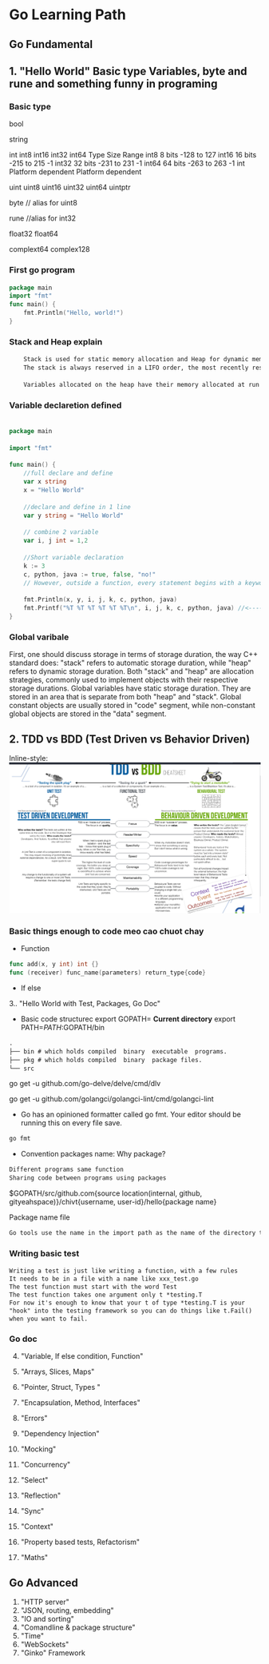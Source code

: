 # Go Learning Path
## Go Fundamental
## 1. "Hello World" Basic type Variables, byte and rune and something funny in programing

### Basic type
bool

string

int int8 int16 int32 int64
Type 	Size 	Range
int8 	8 bits 	-128 to 127
int16 	16 bits 	-215 to 215 -1
int32 	32 bits 	-231 to 231 -1
int64 	64 bits 	-263 to 263 -1
int 	Platform dependent 	Platform dependent

uint uint8 uint16 uint32 uint64 uintptr

byte // alias for uint8

rune //alias for int32

float32 float64

complext64 complex128
### First go program

```go
package main
import "fmt"
func main() {
    fmt.Println("Hello, world!")
}
```
### Stack and Heap explain

```cmd
    Stack is used for static memory allocation and Heap for dynamic memory allocation, both stored in the computer's RAM.
    The stack is always reserved in a LIFO order, the most recently reserved block is always the next block to be freed. This makes it really simple to keep track of the stack, freeing a block from the stack is nothing more than adjusting one pointer.

    Variables allocated on the heap have their memory allocated at run time and accessing this memory is a bit slower, but the heap size is only limited by the size of virtual memory . Element of the heap have no dependencies with each other and can always be accessed randomly at any time. You can allocate a block at any time and free it at any time. This makes it much more complex to keep track of which parts of the heap are allocated or free at any given time.

```

### Variable declaretion defined

```go

package main

import "fmt"

func main() {
    //full declare and define
    var x string
    x = "Hello World"

    //declare and define in 1 line
    var y string = "Hello World"

    // combine 2 variable
    var i, j int = 1,2

    //Short variable declaration
    k := 3
    c, python, java := true, false, "no!"
    // However, outside a function, every statement begins with a keyword (var, func, and so on) and so the := construct is not available, and we'll get an error:

    fmt.Println(x, y, i, j, k, c, python, java)
    fmt.Printf("%T %T %T %T %T %T\n", i, j, k, c, python, java) //<-------------- %T type
}

```
### Global varibale 
First, one should discuss storage in terms of storage duration, the way C++ standard does: "stack" refers to automatic storage duration, while "heap" refers to dynamic storage duration. Both "stack" and "heap" are allocation strategies, commonly used to implement objects with their respective storage durations.
Global variables have static storage duration. They are stored in an area that is separate from both "heap" and "stack". Global constant objects are usually stored in "code" segment, while non-constant global objects are stored in the "data" segment. 

## 2. TDD vs BDD (Test Driven vs Behavior Driven)
Inline-style: 
![alt text](./tddvsbdd.png "Test Driven vs Behavior")

### Basic things enough to code meo cao chuot chay
* Function
```go
func add(x, y int) int {}
func (receiver) func_name(parameters) return_type{code}
```
* If else


3.. "Hello World with Test, Packages, Go Doc"

- Basic code structurec
export GOPATH= **Current directory**
export PATH=$PATH:$GOPATH/bin

```cmd
.
├── bin # which	holds compiled	binary	executable	programs.
├── pkg # which	holds compiled	binary	package	files.
└── src
```
go get -u github.com/go-delve/delve/cmd/dlv

go get -u github.com/golangci/golangci-lint/cmd/golangci-lint

* Go has an opinioned formatter called go fmt. Your editor should be running this on every file save.
```cmd
go fmt
```

- Convention packages name:
Why package?
```go
Different programs same function
Sharing	code between programs using packages
```

$GOPATH/src/github.com{source location(internal, github, gityeahspace)}/chivt{username, user-id}/hello{package name}

Package name file
```cmd
Go tools use the name in the import path as the name of the directory to load the package source code from. If they don't match, the code won't load.
```

### Writing basic test
```
Writing a test is just like writing a function, with a few rules
It needs to be in a file with a name like xxx_test.go
The test function must start with the word Test
The test function takes one argument only t *testing.T
For now it's enough to know that your t of type *testing.T is your "hook" into the testing framework so you can do things like t.Fail() when you want to fail.
```
### Go doc


4. "Variable, If else condition, Function"

3. "Arrays, Slices, Maps"

4. "Pointer, Struct, Types "

5. "Encapsulation, Method, Interfaces"

6. "Errors"

7. "Dependency Injection"

8. "Mocking"

9. "Concurrency"

10. "Select"

11. "Reflection"

12. "Sync"

13. "Context"

14. "Property based tests, Refactorism"

15. "Maths"

## Go Advanced
1. "HTTP server"
2. "JSON, routing, embedding"
3. "IO and sorting"
4. "Comandline & package structure"
5. "Time"
6. "WebSockets"
7. "Ginko" Framework
